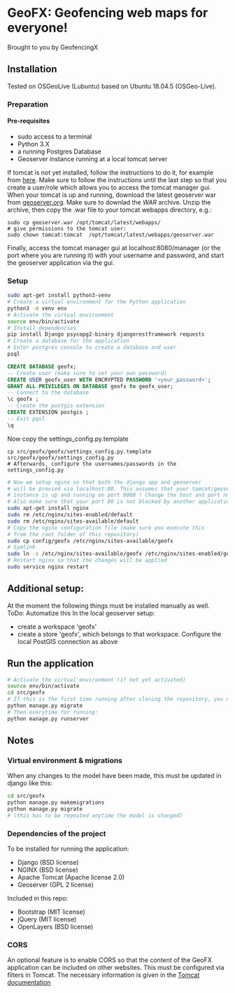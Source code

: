 # GeoFX: Geofencing web maps for everyone!
Brought to you by GeofencingX

## Installation
Tested on OSGeoLive (Lubuntu) based on Ubuntu 18.04.5 (OSGeo-Live).

### Preparation
#### Pre-requisites
- sudo access to a terminal
- Python 3.X
- a running Postgres Database
- Geoserver instance running at a local tomcat server

If tomcat is not yet installed, follow the instructions to do it, for example from [here](https://linuxize.com/post/how-to-install-tomcat-9-on-ubuntu-18-04/). Make sure to follow the instructions until the last step so that you create a user/role which allows you to access the tomcat manager gui.
When your tomcat is up and running, download the latest geoserver war from [geoserver.org](http://geoserver.org/release/stable/). Make sure to downlad the *WAR* archive. Unzip the archive, then copy the .war file to your tomcat webapps directory, e.g.:

```
sudo cp geoserver.war /opt/tomcat/latest/webapps/
# give permissions to the tomcat user:
sudo chown tomcat:tomcat  /opt/tomcat/latest/webapps/geoserver.war
```
Finally, access the tomcat manager gui at localhost:8080/manager (or the port where you are running it) with your username and password, and start the geoserver application via the gui.


### Setup
```bash
sudo apt-get install python3-venv
# Create a virtual environment for the Python application
python3 -m venv env
# Activate the virtual environment
source env/bin/activate
# Install dependencies
pip install Django psycopg2-binary djangorestframework requests
# Create a database for the application
# Enter postgres console to create a database and user
psql
```

```SQL
CREATE DATABASE geofx;
-- Create user (make sure to set your own password)
CREATE USER geofx_user WITH ENCRYPTED PASSWORD '<your_password>';
GRANT ALL PRIVILEGES ON DATABASE geofx to geofx_user;
-- Connect to the database
\c geofx ;
-- Create the postgis extension
CREATE EXTENSION postgis ;
-- Exit pqsl
\q
```

Now copy the settings_config.py.template
```
cp src/geofx/geofx/settings_config.py.template src/geofx/geofx/settings_config.py
# Afterwards, configure the usernames/passwords in the settings_config.py
```

```bash
# Now we setup nginx so that both the django app and geoserver
# will be proxied via localhost:80. This assumes that your tomcat/geoserver
# instance is up and running on port 8080 ! Change the host and port numbers if necessary.
# Also make sure that your port 80 is not blocked by another application.
sudo apt-get install nginx
sudo rm /etc/nginx/sites-enabled/default
sudo rm /etc/nginx/sites-available/default
# Copy the nginx configuration file (make sure you execute this
# from the root folder of this repository)
sudo cp config/geofx /etc/nginx/sites-available/geofx
# Symlink
sudo ln -s /etc/nginx/sites-available/geofx /etc/nginx/sites-enabled/geofx
# Restart nginx so that the changes will be applied
sudo service nginx restart
```

## Additional setup:
At the moment the following things must be installed manually as well. ToDo: Automatize this
In the local geoserver setup:
- create a workspace 'geofx'
- create a store 'geofx', which belongs to that workspace. Configure the local PostGIS connection as above

## Run the application
```bash
# Activate the virtual environment (if not yet activated)
source env/bin/activate
cd src/geofx
# If this is the first time running after cloning the repository, you need to do
python manage.py migrate
# Then everytime for running:
python manage.py runserver
```

## Notes

### Virtual environment & migrations

When any changes to the model have been made, this must be updated in django like this:
```bash
cd src/geofx
python manage.py makemigrations
python manage.py migrate
# (this has to be repeated anytime the model is changed)
```

### Dependencies of the project

To be installed for running the application:
- Django (BSD license)
- NGINX (BSD license)
- Apache Tomcat (Apache license 2.0)
- Geoserver (GPL 2 license)

Included in this repo:
- Bootstrap (MIT license)
- jQuery (MIT license)
- OpenLayers (BSD license)


### CORS

An optional feature is to enable CORS so that the content of the GeoFX application can be included on other websites.
This must be configured via filters in Tomcat. The necessary information is given in the [Tomcat documentation](https://tomcat.apache.org/tomcat-9.0-doc/config/filter.html#CORS_Filter)

